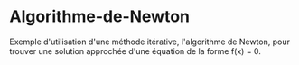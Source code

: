 # Algorithme-de-Newton
Exemple d'utilisation d'une méthode itérative, l'algorithme de Newton, pour trouver une solution approchée d'une équation de la forme f(x) = 0.
